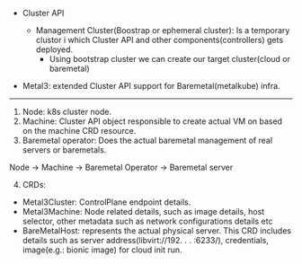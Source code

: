 

- Cluster API
  - Management Cluster(Boostrap or ephemeral cluster): Is a temporary clustor i which Cluster API and other components(controllers) gets deployed.
    - Using bootstrap cluster we can create our target cluster(cloud or baremetal)
    
- Metal3: extended Cluster API support for Baremetal(metalkube) infra.     

--- 

1. Node: k8s cluster node.
2. Machine: Cluster API object responsible to create actual VM on based on the machine CRD resource.
3. Baremetal operator: Does the actual baremetal management of real servers or baremetals. 

  Node -> Machine -> Baremetal Operator -> Baremetal server
   
4. CRDs:
  - Metal3Cluster: ControlPlane endpoint details.
  - Metal3Machine: Node related details, such as image details, host selector, other metadata such as network configurations details etc
  - BareMetalHost: represents the actual physical server. This CRD includes details such as server address(libvirt://192. . . :6233/), credentials, image(e.g.: bionic image) for cloud init run. 
  
   